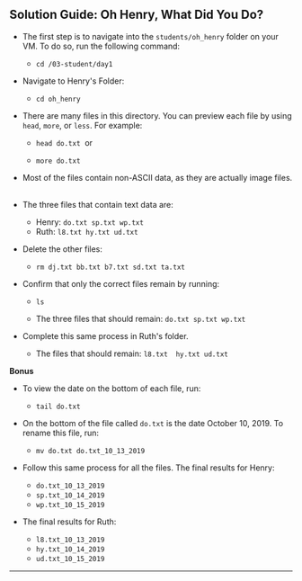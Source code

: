 ## Solution Guide: Oh Henry, What Did You Do?  
 
 - The first step is to navigate into the `students/oh_henry` folder on your VM. To do so, run the following command: 
   - `cd /03-student/day1`
​
- Navigate to Henry's Folder:
   - `cd oh_henry`
         
- There are many files in this directory. You can preview each file by using `head`, `more`, or `less`. For example:
  - `head do.txt`
​
  or
 
  - `more do.txt`
​
- Most of the files contain non-ASCII data, as they are actually image files.
​
- The three files that contain text data are:   

  - Henry:   `do.txt sp.txt wp.txt`  
  - Ruth:    `l8.txt hy.txt ud.txt`
​
- Delete the other files: 
​
  - `rm dj.txt bb.txt b7.txt sd.txt ta.txt`  

- Confirm that only the correct files remain by running:
 
  - `ls`
  
  - The three files that should remain: `do.txt sp.txt wp.txt`
​
- Complete this same process in Ruth's folder.  
  - The files that should remain: `l8.txt  hy.txt ud.txt`
    
**Bonus**
​
- To view the date on the bottom of each file, run:
​
  - `tail do.txt`
     
- On the bottom of the file called `do.txt` is the date October 10, 2019. To rename this file, run:
​
  - `mv do.txt do.txt_10_13_2019`
     
- Follow this same process for all the files. 
The final results for Henry:
   - `do.txt_10_13_2019`
   - `sp.txt_10_14_2019`
   - `wp.txt_10_15_2019`
   
- The final results for Ruth:
   - `l8.txt_10_13_2019`
   - `hy.txt_10_14_2019`
   - `ud.txt_10_15_2019`
​
---
